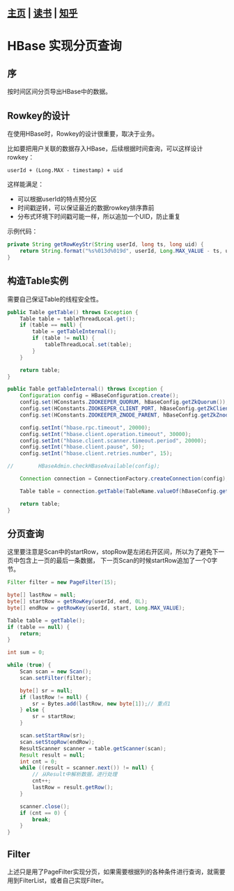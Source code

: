 [主页](https://github.com/vonzhou/Blog)  | [读书](https://github.com/vonzhou/readings)  | [知乎](https://www.zhihu.com/people/vonzhou) 
---
# HBase 实现分页查询


## 序

按时间区间分页导出HBase中的数据。

## Rowkey的设计

在使用HBase时，Rowkey的设计很重要，取决于业务。

比如要把用户关联的数据存入HBase，后续根据时间查询，可以这样设计rowkey：

```
userId + (Long.MAX - timestamp) + uid 
```

这样能满足：

* 可以根据userId的特点预分区
* 时间戳逆转，可以保证最近的数据rowkey排序靠前
* 分布式环境下时间戳可能一样，所以追加一个UID，防止重复

示例代码：

```java
private String getRowKeyStr(String userId, long ts, long uid) {
    return String.format("%s%013d%019d", userId, Long.MAX_VALUE - ts, uid);
}
```


## 构造Table实例

需要自己保证Table的线程安全性。

```java
public Table getTable() throws Exception {
    Table table = tableThreadLocal.get();
    if (table == null) {
        table = getTableInternal();
        if (table != null) {
            tableThreadLocal.set(table);
        }
    }

    return table;
}

public Table getTableInternal() throws Exception {
    Configuration config = HBaseConfiguration.create();
    config.set(HConstants.ZOOKEEPER_QUORUM, hBaseConfig.getZkQuorum());
    config.set(HConstants.ZOOKEEPER_CLIENT_PORT, hBaseConfig.getZkClientPort());
    config.set(HConstants.ZOOKEEPER_ZNODE_PARENT, hBaseConfig.getZkZnodeParent());

    config.setInt("hbase.rpc.timeout", 20000);
    config.setInt("hbase.client.operation.timeout", 30000);
    config.setInt("hbase.client.scanner.timeout.period", 20000);
    config.setInt("hbase.client.pause", 50);
    config.setInt("hbase.client.retries.number", 15);

//        HBaseAdmin.checkHBaseAvailable(config);

    Connection connection = ConnectionFactory.createConnection(config);

    Table table = connection.getTable(TableName.valueOf(hBaseConfig.getTableName()));

    return table;
}
```

## 分页查询

这里要注意是Scan中的startRow，stopRow是左闭右开区间，所以为了避免下一页中包含上一页的最后一条数据， 下一页Scan的时候startRow追加了一个0字节。

```java
Filter filter = new PageFilter(15);

byte[] lastRow = null;
byte[] startRow = getRowKey(userId, end, 0L);
byte[] endRow = getRowKey(userId, start, Long.MAX_VALUE);

Table table = getTable();
if (table == null) {
    return;
}

int sum = 0;

while (true) {
    Scan scan = new Scan();
    scan.setFilter(filter);

    byte[] sr = null;
    if (lastRow != null) {
        sr = Bytes.add(lastRow, new byte[1]);// 重点1
    } else {
        sr = startRow;
    }

    scan.setStartRow(sr);
    scan.setStopRow(endRow);
    ResultScanner scanner = table.getScanner(scan);
    Result result = null;
    int cnt = 0;
    while ((result = scanner.next()) != null) {
        // 从Result中解析数据，进行处理
        cnt++;
        lastRow = result.getRow();
    }

    scanner.close();
    if (cnt == 0) {
        break;
    }
}
```

## Filter

上述只是用了PageFilter实现分页，如果需要根据列的各种条件进行查询，就需要用到FilterList，或者自己实现Filter。










